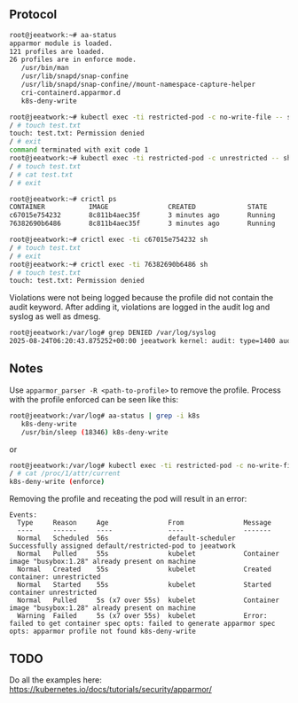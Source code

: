 ## Protocol
```bash
root@jeeatwork:~# aa-status 
apparmor module is loaded.
121 profiles are loaded.
26 profiles are in enforce mode.
   /usr/bin/man
   /usr/lib/snapd/snap-confine
   /usr/lib/snapd/snap-confine//mount-namespace-capture-helper
   cri-containerd.apparmor.d
   k8s-deny-write

root@jeeatwork:~# kubectl exec -ti restricted-pod -c no-write-file -- sh
/ # touch test.txt
touch: test.txt: Permission denied
/ # exit
command terminated with exit code 1
root@jeeatwork:~# kubectl exec -ti restricted-pod -c unrestricted -- sh
/ # touch test.txt
/ # cat test.txt 
/ # exit

root@jeeatwork:~# crictl ps
CONTAINER           IMAGE               CREATED             STATE               NAME                        ATTEMPT             POD ID              POD                                       NAMESPACE
c67015e754232       8c811b4aec35f       3 minutes ago       Running             unrestricted                0                   e0da7c7e71a43       restricted-pod                            default
76382690b6486       8c811b4aec35f       3 minutes ago       Running             no-write-file               0                   e0da7c7e71a43       restricted-pod                            default

root@jeeatwork:~# crictl exec -ti c67015e754232 sh
/ # touch test.txt
/ # exit
root@jeeatwork:~# crictl exec -ti 76382690b6486 sh
/ # touch test.txt
touch: test.txt: Permission denied
```
Violations were not being logged because the profile did not contain the audit keyword. After adding it, violations are logged in the audit log and syslog as well as dmesg.
```bash
root@jeeatwork:/var/log# grep DENIED /var/log/syslog
2025-08-24T06:20:43.875252+00:00 jeeatwork kernel: audit: type=1400 audit(1756016443.873:241): apparmor="DENIED" operation="mknod" class="file" profile="k8s-deny-write" name="/test" pid=16334 comm="touch" requested_mask="c" denied_mask="c" fsuid=0 ouid=0
```
## Notes
Use `apparmor_parser -R <path-to-profile>` to remove the profile.
Process with the profile enforced can be seen like this:
```bash
root@jeeatwork:/var/log# aa-status | grep -i k8s
   k8s-deny-write
   /usr/bin/sleep (18346) k8s-deny-write
```
or
```bash
root@jeeatwork:/var/log# kubectl exec -ti restricted-pod -c no-write-file -- sh
/ # cat /proc/1/attr/current
k8s-deny-write (enforce)
```
Removing the profile and receating the pod will result in an error:
```
Events:
  Type     Reason     Age               From               Message
  ----     ------     ----              ----               -------
  Normal   Scheduled  56s               default-scheduler  Successfully assigned default/restricted-pod to jeeatwork
  Normal   Pulled     55s               kubelet            Container image "busybox:1.28" already present on machine
  Normal   Created    55s               kubelet            Created container: unrestricted
  Normal   Started    55s               kubelet            Started container unrestricted
  Normal   Pulled     5s (x7 over 55s)  kubelet            Container image "busybox:1.28" already present on machine
  Warning  Failed     5s (x7 over 55s)  kubelet            Error: failed to get container spec opts: failed to generate apparmor spec opts: apparmor profile not found k8s-deny-write
```

## TODO
Do all the examples here: https://kubernetes.io/docs/tutorials/security/apparmor/